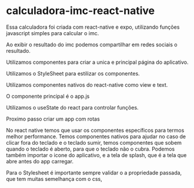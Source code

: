 # calculadora-imc-react-native

Essa calculadora foi criada com react-native e expo, utilizando funções javascript simples para calcular o imc.

Ao exibir o resultado do imc podemos compartilhar em redes sociais o resultado.

Utilizamos componentes para criar a unica e principal página do aplicativo.

Utilizamos o StyleSheet para estilizar os componentes.

Utilizamos componentes nativos do react-native como view e text.

O componente principal é o app.js

Utilizamos o useState do react para controlar funções.

Proximo passo criar um app com rotas

No react native temos que usar os componentes específicos para termos melhor performance. Temos componentes nativos para ajudar no caso de clicar fora do teclado e o teclado sumir, temos componentes que sobem quando o teclado é aberto, para que o teclado não o cubra. Podemos também importar o icone do aplicativo, e a tela de splash, que é a tela que abre antes do app carregar. 

Para o Stylesheet é importante sempre validar o a propriedade passada, que tem muitas semelhança com o css,